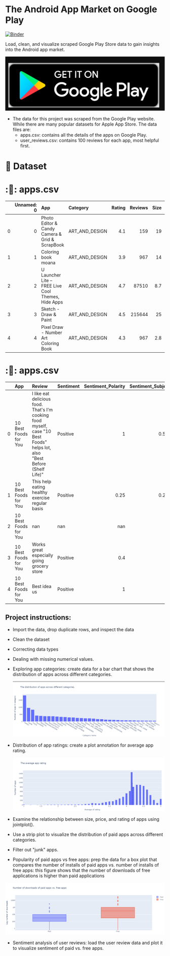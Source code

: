 # The Android App Market on Google Play

[![Binder](https://mybinder.org/badge_logo.svg)](https://mybinder.org/v2/gh/mariembencheikh/DataAnalysis_GooglePlay/main?filepath=notebook.ipynb)

Load, clean, and visualize scraped Google Play Store data to gain insights into the Android app market.

<img src="img/google_play_store.png">

* The data for this project was scraped from the Google Play website. While there are many popular datasets for Apple App Store. The data files are:
    * apps.csv: contains all the details of the apps on Google Play.
    * user_reviews.csv: contains 100 reviews for each app, most helpful first. 
#  :open_file_folder: Dataset
  
#  ::page_facing_up:: apps.csv
|    |   Unnamed: 0 | App                                                | Category       |   Rating |   Reviews |   Size |   Installs | Type   |   Price | Content Rating   | Genres                    | Last Updated     | Current Ver        | Android Ver   |
|---:|-------------:|:---------------------------------------------------|:---------------|---------:|----------:|-------:|-----------:|:-------|--------:|:-----------------|:--------------------------|:-----------------|:-------------------|:--------------|
|  0 |            0 | Photo Editor & Candy Camera & Grid & ScrapBook     | ART_AND_DESIGN |      4.1 |       159 |   19   |  10000     | Free   |       0 | Everyone         | Art & Design              | January 7, 2018  | 1.0.0              | 4.0.3 and up  |
|  1 |            1 | Coloring book moana                                | ART_AND_DESIGN |      3.9 |       967 |   14   | 500000     | Free   |       0 | Everyone         | Art & Design;Pretend Play | January 15, 2018 | 2.0.0              | 4.0.3 and up  |
|  2 |            2 | U Launcher Lite – FREE Live Cool Themes, Hide Apps | ART_AND_DESIGN |      4.7 |     87510 |    8.7 |      5e+06 | Free   |       0 | Everyone         | Art & Design              | August 1, 2018   | 1.2.4              | 4.0.3 and up  |
|  3 |            3 | Sketch - Draw & Paint                              | ART_AND_DESIGN |      4.5 |    215644 |   25   |      5e+07 | Free   |       0 | Teen             | Art & Design              | June 8, 2018     | Varies with device | 4.2 and up    |
|  4 |            4 | Pixel Draw - Number Art Coloring Book              | ART_AND_DESIGN |      4.3 |       967 |    2.8 | 100000     | Free   |       0 | Everyone         | Art & Design;Creativity   | June 20, 2018    | 1.1                | 4.4 and up    |


#  ::page_facing_up:: apps.csv
|    | App                   | Review                                                                                                                     | Sentiment   |   Sentiment_Polarity |   Sentiment_Subjectivity |
|---:|:----------------------|:---------------------------------------------------------------------------------------------------------------------------|:------------|---------------------:|-------------------------:|
|  0 | 10 Best Foods for You | I like eat delicious food. That's I'm cooking food myself, case "10 Best Foods" helps lot, also "Best Before (Shelf Life)" | Positive    |                 1    |                 0.533333 |
|  1 | 10 Best Foods for You | This help eating healthy exercise regular basis                                                                            | Positive    |                 0.25 |                 0.288462 |
|  2 | 10 Best Foods for You | nan                                                                                                                        | nan         |               nan    |               nan        |
|  3 | 10 Best Foods for You | Works great especially going grocery store                                                                                 | Positive    |                 0.4  |                 0.875    |
|  4 | 10 Best Foods for You | Best idea us                                                                                                               | Positive    |                 1    |                 0.3      |

## Project instructions:
* Import the data, drop duplicate rows, and inspect the data
* Clean the dataset
* Correcting data types
* Dealing with missing numerical values.
* Exploring app categories: create data for a bar chart that shows the distribution of apps across different categories.

  <img src="img/appsVScateg.png">

* Distribution of app ratings: create a plot annotation for average app rating.

  <img src="img/avg.png">

* Examine the relationship between size, price, and rating of apps using jointplot().
* Use a strip plot to visualize the distribution of paid apps across different categories.
* Filter out "junk" apps.
* Popularity of paid apps vs free apps: prep the data for a box plot that compares the number of installs of paid apps vs. number of installs of free apps: this figure shows that the number of downloads of free applications is higher than paid applications
  
 <img src="img/freeVSpaid.png">

* Sentiment analysis of user reviews: load the user review data and plot it to visualize sentiment of paid vs. free apps.



